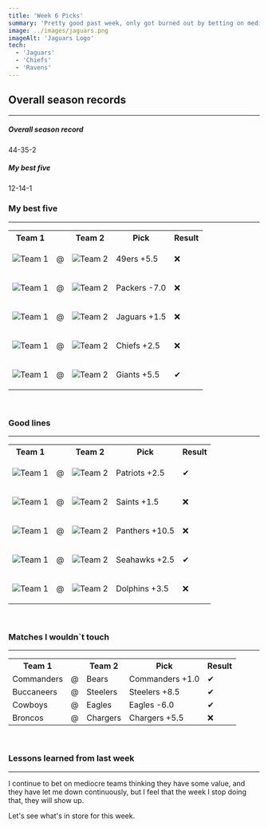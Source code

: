 ```yaml
---
title: 'Week 6 Picks'
summary: 'Pretty good past week, only got burned out by betting on mediocre teams (Jags, Seahawks, Commanders) smh. Nevertheless, I still have a chance of getting to mid-season above .500 in both overall and my best-five'
image: ../images/jaguars.png
imageAlt: 'Jaguars Logo'
tech:
  - 'Jaguars'
  - 'Chiefs'
  - 'Ravens'
---
```


## Overall season records

---

<h5> Overall season record </h5>
44-35-2

<h5> My best five </h5>
12-14-1

### My best five

---

<table class="picks_table">
    <tr>
        <th>Team 1</th>
        <th></th>
        <th>Team 2</th>
        <th>Pick</th>
        <th>Result</th>
    </tr> 
    <tr>
        <td><img src="/images/49ers.png"  alt="Team 1"></td>
        <td>@</td>
        <td><img src="/images/falcons.png"  alt="Team 2"></td>
        <td><p>49ers +5.5</p></td>
        <td>❌</td>
    </tr>
    <tr>
        <td><img src="/images/jets.png"  alt="Team 1"></td>
        <td>@</td>
        <td><img src="/images/packers.png"  alt="Team 2"></td>
        <td><p>Packers -7.0</p></td>
        <td>❌</td>
    </tr> 
    <tr>
        <td><img src="/images/jaguars.png"  alt="Team 1"></td>
        <td>@</td>
        <td><img src="/images/colts.png"  alt="Team 2"></td>
        <td><p>Jaguars +1.5</p></td>
        <td>❌</td>
    </tr> 
    <tr>
        <td><img src="/images/bills.png"  alt="Team 1"></td>
        <td>@</td>
        <td><img src="/images/chiefs.png"  alt="Team 2"></td>
        <td><p>Chiefs +2.5</p></td>
        <td>❌</td>
    </tr> 
    <tr>
        <td><img src="/images/ravens.png"  alt="Team 1"></td>
        <td>@</td>
        <td><img src="/images/giants.png"  alt="Team 2"></td>
        <td><p>Giants +5.5</p></td>
        <td>✔</td>
    </tr>
</table>
<br />

### Good lines

---

<table class="picks_table">
    <tr>
        <th>Team 1</th>
        <th></th>
        <th>Team 2</th>
        <th>Pick</th>
        <th>Result</th>
    </tr> 
    <tr>
        <td><img src="/images/patriots.png"  alt="Team 1"></td>
        <td>@</td>
        <td><img src="/images/browns.png"  alt="Team 2"></td>
        <td><p>Patriots +2.5</p></td>
        <td>✔</td>
    </tr>
    <tr>
        <td><img src="/images/bengals.png"  alt="Team 1"></td>
        <td>@</td>
        <td><img src="/images/saints.png"  alt="Team 2"></td>
        <td><p>Saints +1.5</p></td>
        <td>❌</td>
    </tr> 
    <tr>
        <td><img src="/images/panthers.png"  alt="Team 1"></td>
        <td>@</td>
        <td><img src="/images/rams.png"  alt="Team 2"></td>
        <td><p>Panthers +10.5</p></td>
        <td>❌</td>
    </tr> 
    <tr>
        <td><img src="/images/cardinals.png"  alt="Team 1"></td>
        <td>@</td>
        <td><img src="/images/seahawks.png"  alt="Team 2"></td>
        <td><p>Seahawks +2.5</p></td>
        <td>✔</td>
    </tr>
    <tr>
        <td><img src="/images/vikings.png"  alt="Team 1"></td>
        <td>@</td>
        <td><img src="/images/dolphins.png"  alt="Team 2"></td>
        <td><p>Dolphins +3.5</p></td>
        <td>❌</td>
    </tr>
</table>
<br />

### Matches I wouldn`t touch

---

<table class="picks_table">
    <tr>
        <th>Team 1</th>
        <th></th>
        <th>Team 2</th>
        <th>Pick</th>
        <th>Result</th>
    </tr> 
    <tr>
        <td>Commanders</td><td>@</td><td>Bears</td>
        <td>Commanders +1.0</td><td>✔</td>
    </tr>
    <tr>
        <td>Buccaneers</td><td>@</td><td>Steelers</td>
        <td>Steelers +8.5</td><td>✔</td>
    </tr> 
    <tr>
        <td>Cowboys</td><td>@</td><td>Eagles</td>
        <td>Eagles -6.0</td><td>✔</td>
    </tr> 
    <tr>
        <td>Broncos</td><td>@</td><td>Chargers</td>
        <td>Chargers +5.5</td><td>❌</td>
    </tr> 
</table>
<br />

### Lessons learned from last week

---

I continue to bet on mediocre teams thinking they have some value, and they have let me down continuously, but I feel that the week I stop doing that, they will show up.

Let's see what's in store for this week.
